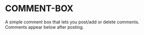# COMMENT-BOX
A simple comment box that lets you post/add or delete comments. Comments appear below after posting.
